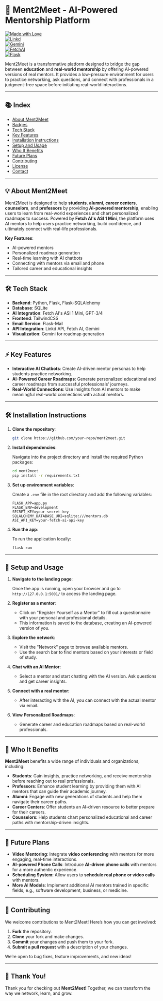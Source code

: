 # 🚀 Ment2Meet - AI-Powered Mentorship Platform

[![Made with Love](https://img.shields.io/badge/Made%20With-%E2%99%A5-red?style=flat-square)](https://github.com/your-repo/ment2meet)  
[![Linkd](https://img.shields.io/badge/Powered%20By-Linkd-blue?style=flat-square)](https://linkd.inc)  
[![Gemini](https://img.shields.io/badge/Powered%20By-Gemini-purple?style=flat-square)](https://www.gemini.com)  
[![FetchAI](https://img.shields.io/badge/Powered%20By-FetchAI-green?style=flat-square)](https://fetch.ai)  
[![Flask](https://img.shields.io/badge/Powered%20By-Flask-lightgrey?style=flat-square)](https://flask.palletsprojects.com/)

Ment2Meet is a transformative platform designed to bridge the gap between **education** and **real-world mentorship** by offering AI-powered versions of real mentors. It provides a low-pressure environment for users to practice networking, ask questions, and connect with professionals in a judgment-free space before initiating real-world interactions.

---

## 📚 Index

- [About Ment2Meet](#about-ment2meet)
- [Badges](#badges)
- [Tech Stack](#tech-stack)
- [Key Features](#key-features)
- [Installation Instructions](#installation-instructions)
- [Setup and Usage](#setup-and-usage)
- [Who It Benefits](#who-it-benefits)
- [Future Plans](#future-plans)
- [Contributing](#contributing)
- [License](#license)
- [Contact](#contact)

---

## 💡 About Ment2Meet

Ment2Meet is designed to help **students**, **alumni**, **career centers**, **counselors**, and **professors** by providing **AI-powered mentorship**, enabling users to learn from real-world experiences and chart personalized roadmaps to success. Powered by **Fetch AI's ASI 1 Mini**, the platform uses AI mentors to help users practice networking, build confidence, and ultimately connect with real-life professionals.

**Key Features**:
- AI-powered mentors
- Personalized roadmap generation
- Real-time learning with AI chatbots
- Connecting with mentors via email and phone
- Tailored career and educational insights

---

## 🛠️ Tech Stack

- **Backend**: Python, Flask, Flask-SQLAlchemy
- **Database**: SQLite
- **AI Integration**: Fetch AI's ASI 1 Mini, GPT-3/4
- **Frontend**: TailwindCSS
- **Email Service**: Flask-Mail
- **API Integration**: Linkd API, Fetch AI, Gemini
- **Visualization**: Gemini for roadmap generation

---

## ⚡ Key Features

- **Interactive AI Chatbots**: Create AI-driven mentor personas to help students practice networking.
- **AI-Powered Career Roadmaps**: Generate personalized educational and career roadmaps from successful professionals’ journeys.
- **Real-World Connections**: Use insights from AI mentors to make meaningful real-world connections with actual mentors.

---

## 🛠️ Installation Instructions

1. **Clone the repository**:

    ```bash
    git clone https://github.com/your-repo/ment2meet.git
    ```

2. **Install dependencies**:

    Navigate into the project directory and install the required Python packages:

    ```bash
    cd ment2meet
    pip install -r requirements.txt
    ```

3. **Set up environment variables**:

    Create a `.env` file in the root directory and add the following variables:

    ```env
    FLASK_APP=app.py
    FLASK_ENV=development
    SECRET_KEY=your-secret-key
    SQLALCHEMY_DATABASE_URI=sqlite:///mentors.db
    ASI_API_KEY=your-fetch-ai-api-key
    ```

4. **Run the app**:

    To run the application locally:

    ```bash
    flask run
    ```

---

## 🚀 Setup and Usage

1. **Navigate to the landing page**:

    Once the app is running, open your browser and go to `http://127.0.0.1:5001/` to access the landing page.

2. **Register as a mentor**:

    - Click on "Register Yourself as a Mentor" to fill out a questionnaire with your personal and professional details.
    - This information is saved to the database, creating an AI-powered version of you.

3. **Explore the network**:

    - Visit the "Network" page to browse available mentors.
    - Use the search bar to find mentors based on your interests or field of study.

4. **Chat with an AI Mentor**:

    - Select a mentor and start chatting with the AI version. Ask questions and get career insights.

5. **Connect with a real mentor**:

    - After interacting with the AI, you can connect with the actual mentor via email.

6. **View Personalized Roadmaps**:

    - Generate career and education roadmaps based on real-world professionals.

---

## 👥 Who It Benefits

**Ment2Meet** benefits a wide range of individuals and organizations, including:

- **Students**: Gain insights, practice networking, and receive mentorship before reaching out to real professionals.
- **Professors**: Enhance student learning by providing them with AI mentors that can guide their academic journey.
- **Alumni**: Engage with new generations of students and help them navigate their career paths.
- **Career Centers**: Offer students an AI-driven resource to better prepare for their careers.
- **Counselors**: Help students chart personalized educational and career paths with mentorship-driven insights.

---

## 🔮 Future Plans

- **Video Mentoring**: Integrate **video conferencing** with mentors for more engaging, real-time interactions.
- **AI-powered Phone Calls**: Introduce **AI-driven phone calls** with mentors for a more authentic experience.
- **Scheduling System**: Allow users to **schedule real phone or video calls** with mentors.
- **More AI Models**: Implement additional AI mentors trained in specific fields, e.g., software development, business, or medicine.

---

## 🤝 Contributing

We welcome contributions to Ment2Meet! Here’s how you can get involved:

1. **Fork** the repository.
2. **Clone** your fork and make changes.
3. **Commit** your changes and push them to your fork.
4. **Submit a pull request** with a description of your changes.

We’re open to bug fixes, feature improvements, and new ideas!

---

## 🚀 Thank You!

Thank you for checking out **Ment2Meet**! Together, we can transform the way we network, learn, and grow.

